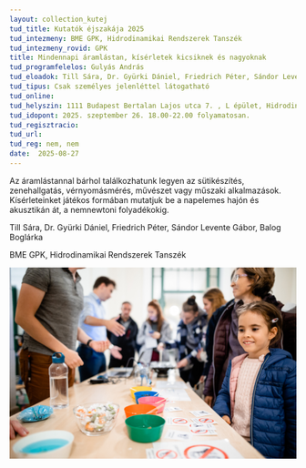 ```yaml
---
layout: collection_kutej
tud_title: Kutatók éjszakája 2025
tud_intezmeny: BME GPK, Hidrodinamikai Rendszerek Tanszék
tud_intezmeny_rovid: GPK
title: Mindennapi áramlástan, kísérletek kicsiknek és nagyoknak
tud_programfelelos: Gulyás András
tud_eloadok: Till Sára, Dr. Gyürki Dániel, Friedrich Péter, Sándor Levente Gábor, Balog Boglárka
tud_tipus: Csak személyes jelenléttel látogatható
tud_online: 
tud_helyszin: 1111 Budapest Bertalan Lajos utca 7. , L épület, Hidrodinamikai Rendszek Tanszék Laboratórium
tud_idopont: 2025. szeptember 26. 18.00-22.00 folyamatosan.
tud_regisztracio: 
tud_url: 
tud_reg: nem, nem
date:  2025-08-27
---
```


Az áramlástannal bárhol találkozhatunk legyen az sütikészítés, zenehallgatás, vérnyomásmérés, művészet vagy műszaki alkalmazások. 
Kísérleteinket játékos formában mutatjuk be a napelemes hajón és akusztikán át, a nemnewtoni folyadékokig.  


Till Sára, Dr. Gyürki Dániel, Friedrich Péter, Sándor Levente Gábor, Balog Boglárka

BME GPK, Hidrodinamikai Rendszerek Tanszék

![Mindennapi áramlástan, kísérletek kicsiknek és nagyoknak](../2025/images/mindennapi-aramlastan-kiserletek-kicsiknek-es-nagyoknak.jpg)
